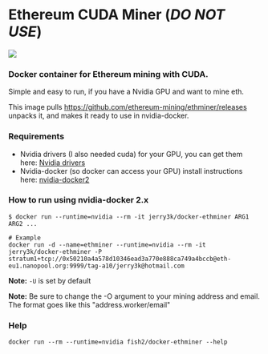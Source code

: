 # Ethereum CUDA Miner (*DO NOT USE*)
[![](https://images.microbadger.com/badges/image/fish2/docker-ethminer.svg)](https://microbadger.com/images/fish2/docker-ethminer "Get your own image badge on microbadger.com")

### Docker container for Ethereum mining with CUDA.

Simple and easy to run, if you have a Nvidia GPU and want to mine eth.

This image pulls https://github.com/ethereum-mining/ethminer/releases unpacks it, and makes it ready to use in nvidia-docker.

### Requirements
- Nvidia drivers (I also needed cuda) for your GPU, you can get them here: [Nvidia drivers](http://www.nvidia.com/Download/index.aspx)
- Nvidia-docker (so docker can access your GPU) install instructions here: [nvidia-docker2](https://github.com/NVIDIA/nvidia-docker)

### How to run using nvidia-docker 2.x
```
$ docker run --runtime=nvidia --rm -it jerry3k/docker-ethminer ARG1 ARG2 ...

# Example
docker run -d --name=ethminer --runtime=nvidia --rm -it jerry3k/docker-ethminer -P stratum1+tcp://0x50210a4a578d10346ead3a770e888ca749a4bccb@eth-eu1.nanopool.org:9999/tag-a10/jerry3k@hotmail.com
```

**Note:** `-U` is set by default

**Note:** Be sure to change the -O argument to your mining address and email. The format goes like this "address.worker/email"

### Help
```
docker run --rm --runtime=nvidia fish2/docker-ethminer --help
```
